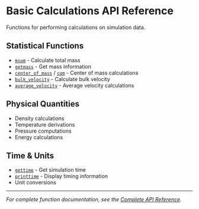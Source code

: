 # Basic Calculations API Reference

Functions for performing calculations on simulation data.

## Statistical Functions

- [`msum`](@ref) - Calculate total mass
- [`getmass`](@ref) - Get mass information
- [`center_of_mass`](@ref) / [`com`](@ref) - Center of mass calculations
- [`bulk_velocity`](@ref) - Calculate bulk velocity
- [`average_velocity`](@ref) - Average velocity calculations

## Physical Quantities

- Density calculations
- Temperature derivations
- Pressure computations
- Energy calculations

## Time & Units

- [`gettime`](@ref) - Get simulation time
- [`printtime`](@ref) - Display timing information
- Unit conversions

---
*For complete function documentation, see the [Complete API Reference](../api.md).*
